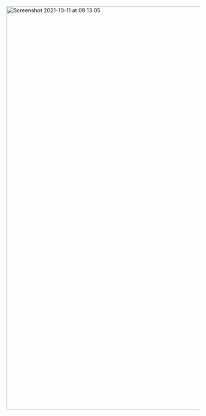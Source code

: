 <img width="1053" alt="Screenshot 2021-10-11 at 09 13 05" src="https://user-images.githubusercontent.com/7114944/136755591-0d77dd81-685a-4743-9fc8-b87ba3ef3675.png">
